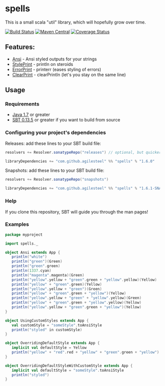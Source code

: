 [Java 1.7]:   http://java.com/en/download/index.jsp
[SBT 0.13.5]: http://www.scala-sbt.org/

[Ansi]:       https://github.com/agilesteel/spells/blob/master/src/test/scala/spells/user/AnsiTests.scala
[StylePrint]: https://github.com/agilesteel/spells/blob/master/src/test/scala/spells/user/StylePrintTests.scala
[ErrorPrint]: https://github.com/agilesteel/spells/blob/master/src/test/scala/spells/user/ErrorPrintTests.scala
[ClearPrint]: https://github.com/agilesteel/spells/blob/master/src/test/scala/spells/user/ClearPrintTests.scala

# spells

This is a small scala "util" library, which will hopefully grow over time.

[![Build Status](https://travis-ci.org/agilesteel/spells.svg?branch=master)](https://travis-ci.org/agilesteel/spells)
[![Maven Central](https://maven-badges.herokuapp.com/maven-central/com.github.agilesteel/spells_2.11/badge.svg)](https://maven-badges.herokuapp.com/maven-central/com.github.agilesteel/spells_2.11)
[![Coverage Status](https://img.shields.io/coveralls/agilesteel/spells.svg)](https://coveralls.io/r/agilesteel/spells)

## Features:

* [Ansi] - Ansi styled outputs for your strings
* [StylePrint] - println on steroids
* [ErrorPrint] - printerr (eases styling of errors)
* [ClearPrint] - clearPrintln (let's you stay on the same line)

## Usage

### Requirements

* [Java 1.7] or greater
* [SBT 0.13.5] or greater if you want to build from source

### Configuring your project's dependencies

Releases: add these lines to your SBT build file:
```scala
resolvers += Resolver.sonatypeRepo("releases") // optional, but quicker

libraryDependencies += "com.github.agilesteel" %% "spells" % "1.6.0"
```

Snapshots: add these lines to your SBT build file:
```scala
resolvers += Resolver.sonatypeRepo("snapshots")

libraryDependencies += "com.github.agilesteel" %% "spells" % "1.6.1-SNAPSHOT"
```
### Help
If you clone this repository, SBT will guide you through the man pages!

### Examples
```scala
package myproject

import spells._

object Ansi extends App {
   println("white")
   println("green")(Green)
   println("green".green)
   println(1337.cyan)
   println("magenta".magenta)(Green)
   println("yellow".yellow + "green".green + "yellow".yellow)(Yellow)
   println("yellow" + "green".green)(Yellow)
   println("yellow".yellow + "green")(Green)
   println("yellow" + "green".green + "yellow")(Yellow)
   println("yellow".yellow + "green" + "yellow".yellow)(Green)
   println("yellow" + "green".green + "yellow".yellow)(Yellow)
   println("yellow".yellow + "green".green + "yellow")(Yellow)
}

object UsingCustomStyles extends App {
   val customStyle = "someStyle".toAnsiStyle
   println("styled" in customStyle)
}

object OverridingDefaultStyle extends App {
   implicit val defaultStyle = Yellow
   println("yellow" + "red".red + "yellow" + "green".green + "yellow")
}

object OverridingDefaultStyleWithCustomStyle extends App {
   implicit val defaultStyle = "someStyle".toAnsiStyle
   println("styled")
}
```
